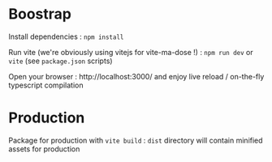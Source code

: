 # Boostrap

Install dependencies :
`npm install`

Run vite (we're obviously using vitejs for vite-ma-dose !) :
`npm run dev` or `vite` (see `package.json` scripts)

Open your browser : http://localhost:3000/
and enjoy live reload / on-the-fly typescript compilation

# Production

Package for production with `vite build` : `dist` directory will contain minified assets for production
